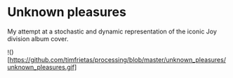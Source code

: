# Unknown pleasures

My attempt at a stochastic and dynamic representation of the iconic Joy division album cover.

!()[https://github.com/timfrietas/processing/blob/master/unknown_pleasures/unknown_pleasures.gif]

